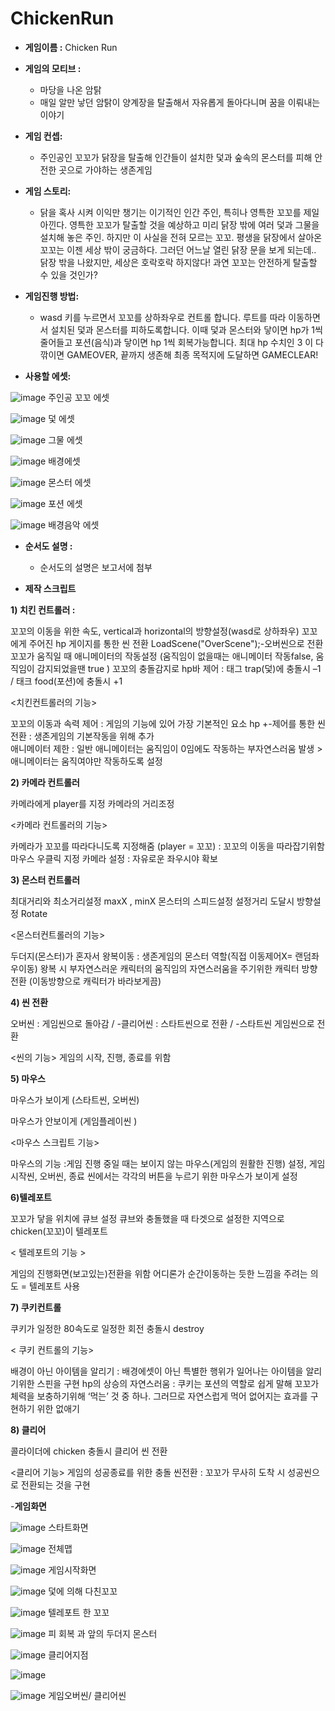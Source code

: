 # ChickenRun

- **게임이름 :** Chicken Run

- **게임의 모티브 :**
  - 마당을 나온 암탉
  - 매일 알만 낳던 암탉이 양계장을 탈출해서 자유롭게 돌아다니며 꿈을 이뤄내는 이야기

- **게임 컨셉:**
  - 주인공인 꼬꼬가 닭장을 탈출해 인간들이 설치한 덫과 숲속의 몬스터를 피해 안전한 곳으로 가야하는 생존게임

- **게임 스토리:**
  - 닭을 혹사 시켜 이익만 챙기는 이기적인 인간 주인, 특히나 영특한 꼬꼬를 제일 아낀다. 영특한 꼬꼬가 탈출할 것을 예상하고 미리 닭장 밖에 여러 덫과 그물을 설치해 놓은 주인. 하지만 이 사실을 전혀 모르는 꼬꼬. 평생을 닭장에서 살아온 꼬꼬는 이젠 세상 밖이 궁금하다. 그러던 어느날 열린 닭장 문을 보게 되는데.. 닭장 밖을 나왔지만, 세상은 호락호락 하지않다! 과연 꼬꼬는 안전하게 탈출할 수 있을 것인가?

- **게임진행 방법:**
  - wasd 키를 누르면서 꼬꼬를 상하좌우로 컨트롤 합니다. 루트를 따라 이동하면서 설치된 덫과 몬스터를 피하도록합니다. 이때 덫과 몬스터와 닿이면 hp가 1씩 줄어들고 포션(음식)과 닿이면 hp 1씩 회복가능합니다. 최대 hp 수치인 3 이 다 깎이면 GAMEOVER, 끝까지 생존해 최종 목적지에 도달하면 GAMECLEAR!  
 
 
 
 
 - **사용할 에셋:**

![image](https://user-images.githubusercontent.com/84612961/120946418-64234200-c777-11eb-8b5d-66be73d04ef9.png)
주인공 꼬꼬 에셋

![image](https://user-images.githubusercontent.com/84612961/120946457-8ae17880-c777-11eb-88e5-9618165af134.png)
덫 에셋

![image](https://user-images.githubusercontent.com/84612961/121801753-e29a4b00-cc73-11eb-951b-052310b44fc4.png)
그물 에셋

![image](https://user-images.githubusercontent.com/84612961/120946478-a0ef3900-c777-11eb-94b6-ff1615fdd5c0.png)
배경에셋

![image](https://user-images.githubusercontent.com/84612961/120946492-b19faf00-c777-11eb-9a5f-34aea5ac3a06.png)
몬스터 에셋

![image](https://user-images.githubusercontent.com/84612961/120946522-c2e8bb80-c777-11eb-8d1e-e0a5f24c57ab.png)
포션 에셋

![image](https://user-images.githubusercontent.com/84612961/121801652-50924280-cc73-11eb-99db-c9b54dbc6b53.png)
배경음악 에셋


- **순서도 설명 :**
  - 순서도의 설명은 보고서에 첨부

- **제작 스크립트**

**1) 치킨 컨트롤러 :** 

꼬꼬의 이동을 위한 속도, vertical과 horizontal의 방향설정(wasd로 상하좌우)
꼬꼬에게 주어진 hp 게이지를 통한 씬 전환 LoadScene("OverScene");-오버씬으로 전환
꼬꼬가 움직일 때 애니메이터의 작동설정 (움직임이 없을때는 애니메이터 작동false, 움직임이 감지되었을땐 true )
꼬꼬의 충돌감지로 hp바 제어 : 태그 trap(덫)에 충돌시 –1 / 태크 food(포션)에 충돌시 +1 

<치킨컨트롤러의 기능> 

꼬꼬의 이동과 속력 제어 : 게임의 기능에 있어 가장 기본적인 요소 
hp +-제어를 통한 씬 전환 : 생존게임의 기본작동을 위해 추가  
애니메이터 제한 : 일반 애니메이터는 움직임이 0임에도 작동하는 부자연스러움 발생 > 애니메이터는 움직여야만 작동하도록 설정 


**2) 카메라 컨트롤러**

카메라에게 player를 지정 
카메라의 거리조정 

<카메라 컨트롤러의 기능>

카메라가 꼬꼬를 따라다니도록 지정해줌 (player = 꼬꼬) : 꼬꼬의 이동을 따라잡기위함 
마우스 우클릭 지정 카메라 설정 : 자유로운 좌우시야 확보 

**3) 몬스터 컨트롤러**

최대거리와 최소거리설정 maxX , minX
몬스터의 스피드설정 
설정거리 도달시 방향설정 Rotate 

<몬스터컨트롤러의 기능>

두더지(몬스터)가 혼자서 왕복이동 : 생존게임의 몬스터 역할(직접 이동제어X= 랜덤좌우이동) 
왕복 시 부자연스러운 캐릭터의 움직임의 자연스러움을 주기위한 캐릭터 방향전환
(이동방향으로 캐릭터가 바라보게끔)

**4) 씬 전환** 

오버씬 : 게임씬으로 돌아감 / -클리어씬 : 스타트씬으로 전환 / -스타트씬 게임씬으로 전환 

<씬의 기능>
게임의 시작, 진행, 종료를 위함 

**5) 마우스**

마우스가 보이게  (스타트씬, 오버씬)                         

마우스가 안보이게 (게임플레이씬 )


<마우스 스크립트 기능>

마우스의 기능 :게임 진행 중일 때는 보이지 않는 마우스(게임의 원활한 진행) 설정, 게임 시작씬, 오버씬, 종료 씬에서는 각각의 버튼을 누르기 위한 마우스가 보이게 설정 


**6)텔레포트** 

 꼬꼬가 닿을 위치에 큐브 설정 
 큐브와 충돌했을 때 타겟으로 설정한 지역으로 chicken(꼬꼬)이 텔레포트 

< 텔레포트의 기능 >

게임의 진행화면(보고있는)전환을 위함
어디론가 순간이동하는 듯한 느낌을 주려는 의도 = 텔레포트 사용

**7) 쿠키컨트롤**


쿠키가 일정한 80속도로 일정한 회전 
충돌시 destroy 


< 쿠키 컨트롤의 기능>

 배경이 아닌 아이템을 알리기 : 배경에셋이 아닌 특별한 행위가 일어나는 아이템을 알리기위한 스핀을 구현 
 hp의 상승의 자연스러움 : 쿠키는 포션의 역할로 쉽게 말해 꼬꼬가 체력을 보충하기위해 ‘먹는’ 것 중 하나. 그러므로 자연스럽게 먹어 없어지는 효과를 구현하기 위한 없애기 


**8) 클리어** 

 콜라이더에 chicken 충돌시 클리어 씬 전환


<클리어 기능>
 게임의 성공종료를 위한 충돌 씬전환 : 꼬꼬가 무사히 도착 시 성공씬으로 전환되는 것을 구현
 
 
 
-**게임화면** 


![image](https://user-images.githubusercontent.com/84612961/121803025-85ee5e80-cc7a-11eb-95be-b1017334f29d.png)
스타트화면

![image](https://user-images.githubusercontent.com/84612961/121803178-483e0580-cc7b-11eb-8834-d5bea7c09c3f.png)
전체맵 

![image](https://user-images.githubusercontent.com/84612961/121803049-9c94b580-cc7a-11eb-86d4-58cb3cb49226.png)
게임시작화면

![image](https://user-images.githubusercontent.com/84612961/121803097-d1087180-cc7a-11eb-9a99-78f9427b3d7b.png)
덫에 의해 다친꼬꼬

![image](https://user-images.githubusercontent.com/84612961/121803104-d9f94300-cc7a-11eb-8c27-8b52a8859d89.png)
텔레포트 한 꼬꼬

![image](https://user-images.githubusercontent.com/84612961/121803113-e54c6e80-cc7a-11eb-82bb-b93ada8fb21a.png)
 피 회복 과 앞의 두더지 몬스터 

![image](https://user-images.githubusercontent.com/84612961/121803215-6efc3c00-cc7b-11eb-97af-364b5f9f83c2.png)
클리어지점 


![image](https://user-images.githubusercontent.com/84612961/121803226-80454880-cc7b-11eb-9df3-68012f4e4a95.png)

![image](https://user-images.githubusercontent.com/84612961/121803224-7c192b00-cc7b-11eb-8d4a-09800c32408d.png)
게임오버씬/ 클리어씬 


